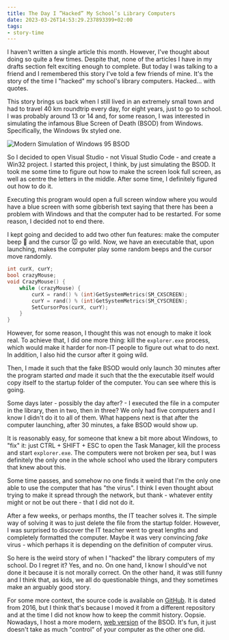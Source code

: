 ```yaml
---
title: The Day I ”Hacked” My School’s Library Computers
date: 2023-03-26T14:53:29.237893399+02:00
tags:
- story-time
---
```


I haven't written a single article this month. However, I've thought about doing so quite a few times. Despite that, none of the articles I have in my drafts section felt exciting enough to complete. But today I was talking to a friend and I remembered this story I've told a few friends of mine. It's the story of the time I "hacked" my school's library computers. Hacked... with quotes.

<!--more-->

<style>
  :root {
    --c-h: 212;
    --c-s: 52%;
    --c-l: 48%;
  }

  @media screen and (min-width: 53.001rem) {
  body {
    background: var(--c) url(https://cdn.hacdias.com/img/2000/9f501833808d267d595424bc989eeb6227c29b467b232aefe06554c054a31ea8.jpeg);
    background-attachment: fixed;
    background-size: cover;
  }

  #navbar {
    border-radius: 0;
  }
}
</style>

This story brings us back when I still lived in an extremely small town and had to travel 40 km roundtrip every day, for eight years, just to go to school. I was probably around 13 or 14 and, for some reason, I was interested in simulating the infamous Blue Screen of Death (BSOD) from Windows. Specifically, the Windows 9x styled one.

![Modern Simulation of Windows 95 BSOD](cdn:/a16e74e3834cfd712ccf540f6009c0850d7f116723169875f2a9aaa9231f1208?class=fw+pixelated)

So I decided to open Visual Studio - not Visual Studio Code - and create a Win32 project. I started this project, I think, by just simulating the BSOD. It took me some time to figure out how to make the screen look full screen, as well as centre the letters in the middle. After some time, I definitely figured out how to do it.

Executing this program would open a full screen window where you would have a blue screen with some gibberish text saying that there has been a problem with Windows and that the computer had to be restarted. For some reason, I decided not to end there.

I kept going and decided to add two other fun features: make the computer beep 🔔 and the cursor 🐭 go wild. Now, we have an executable that, upon launching, makes the computer play some random beeps and the cursor move randomly.

```cpp
int curX, curY;
bool crazyMouse;
void CrazyMouse() {
	while (crazyMouse) {
		curX = rand() % (int)GetSystemMetrics(SM_CXSCREEN);
		curY = rand() % (int)GetSystemMetrics(SM_CYSCREEN);
		SetCursorPos(curX, curY);
	}
}
```

However, for some reason, I thought this was not enough to make it look real. To achieve that, I did one more thing: kill the `explorer.exe` process, which would make it harder for non-IT people to figure out what to do next. In addition, I also hid the cursor after it going wild.

Then, I made it such that the fake BSOD would only launch 30 minutes after the program started _and_ made it such that the the executable itself would copy itself to the startup folder of the computer. You can see where this is going.

Some days later - possibly the day after? - I executed the file in a computer in the library, then in two, then in three? We only had five computers and I know I didn't do it to all of them. What happens next is that after the computer launching, after 30 minutes, a fake BSOD would show up.

It is reasonably easy, for someone that knew a bit more about Windows, to "fix" it: just CTRL + SHIFT + ESC to open the Task Manager, kill the process and start `explorer.exe`. The computers were not broken per sea, but I was definitely the only one in the whole school who used the library computers that knew about this. 

Some time passes, and somehow no one finds it weird that I'm the only one able to use the computer that has "the virus". I think I even thought about trying to make it spread through the network, but thank - whatever entity might or not be out there - that I did not do it.

After a few weeks, or perhaps months, the IT teacher solves it. The simple way of solving it was to just delete the file from the startup folder. However, I was surprised to discover the IT teacher went to great lengths and completely formatted the computer. Maybe it was very convincing _fake_ virus - which perhaps it is depending on the definition of computer virus.

So here is the weird story of when I "hacked" the library computers of my school. Do I regret it? Yes, and no. On one hand, I know I should've not done it because it is not morally correct. On the other hand, it was still funny and I think that, as kids, we all do questionable things, and they sometimes make an arguably good story.

For some more context, the source code is available on [GitHub](https://github.com/hacdias/fake-bsod/blob/master/BSOD/main.cpp#L36). It is dated from 2016, but I think that's because I moved it from a different repository and at the time I did not know how to keep the commit history. Oopsie. Nowadays, I host a more modern, [web version](https://hacdias.com/minisites/bsod/index.html) of the BSOD. It's fun, it just doesn't take as much "control" of your computer as the other one did.
